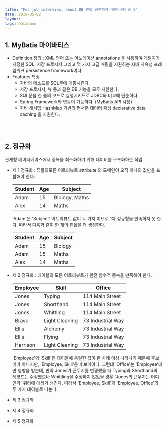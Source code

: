 ```yaml
---
title: "For job interview, about DB 면접 공부하기-데이터베이스 3"
date: 2019-05-02
layout:
tags: Database
---
```


## 1. MyBatis 마이바티스
- Definition 정의 : XML 언어 또는 어노테이션 annotations 을 사용하여 개발자가 지정한 SQL, 저장 프로시저 그리고 몇 가지 고급 매핑을 지원하는 자바 지속성 프레임워크 persistence framework이다.
- Features 특징
  - 자바의 메소드를 SQL문에 매핑시킨다.
  - 저장 프로시저, 뷰 등과 같은 DB 기능을 모두 지원한다.
  - SQL문을 한 줄의 코드로 실행시키므로 JDBC와 비교해 단순하다.
  - Spring Framework와 연동이 가능하다. (MyBatis API 사용)
  - 자바 해시맵 HashMap 기반의 평서문 데이터 캐싱 declarative data caching 을 지원한다.

<br><br>
## 2. 정규화
관계형 데이터베이스에서 중복을 최소화하기 위해 데이터를 구조화하는 작업

- 제 1 정규화 : 튜플의모든 어트리뷰트 attribute 의 도메인이 오직 하나의 값만을 포함해야 한다.

  |Student|Age|Subject|
  |-------|---|-------|
  |Adam|15|Biology, Maths|
  |Alex|14|Maths|
  
  'Adam'은 'Subject' 어트리뷰트 값이 두 가지 이므로 1차 정규형을 만족하지 못 한다. 따라서 다음과 같이 한 개의 튜플을 더 생성한다.
  
  |Student|Age|Subject|
  |-------|---|-------|
  |Adam|15|Biology|
  |Adam|15|Maths|
  |Alex|14|Maths|

- 제 2 정규화 : 테이블의 모든 어트리뷰트가 완전 함수적 종속을 만족해야 한다.
  
  |Employee|Skill|Office|
  |--------|-----|------|
  |Jones  |Typing     |114 Main Street|
  |Jones	|Shorthand	|114 Main Street|
  |Jones	|Whittling	|114 Main Street
  |Bravo	|Light Cleaning	|73 Industrial Way
  |Ellis	|Alchemy	|73 Industrial Way
  |Ellis	|Flying	|73 Industrial Way
  |Harrison	|Light Cleaning	|73 Industrial Way
  
  'Employee'와 'Skill'은 테이블에 동일한 값이 한 차례 이상 나타나기 때문에 후보키가 아니지만, 'Employee, Skill'은 후보키이다.
  그런데 'Office'는 'Employee'에만 영향을 받는데, 만약 Jones가 근무지를 변경했을 때 Typing과 Shorthand의 레코드는 수정했으나 Whittling을 수정하지 않았을 경우 'Jones의 근무지는 어디인가' 쿼리에 에러가 생긴다. 따라서 'Employee, Skill'과 'Employee, Office'의 두 가지 테이블로 나눈다.
- 제 3 정규화
- 제 4 정규화
- 제 5 정규화


